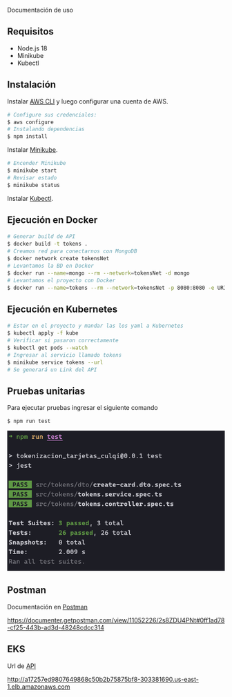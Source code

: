 Documentación de uso

## Requisitos

- Node.js 18
- Minikube
- Kubectl

## Instalación

Instalar [AWS CLI](https://aws.amazon.com/es/cli/) y luego configurar una cuenta de AWS.
```bash
# Configure sus credenciales:
$ aws configure
# Instalando dependencias
$ npm install
```

Instalar [Minikube](https://minikube.sigs.k8s.io/docs/start/).
```bash
# Encender Minikube
$ minikube start
# Revisar estado
$ minikube status
```

Instalar [Kubectl](https://kubernetes.io/docs/tasks/tools/).

## Ejecución en Docker
```bash
# Generar build de API
$ docker build -t tokens .
# Creamos red para conectarnos con MongoDB
$ docker network create tokensNet
# Levantamos la BD en Docker
$ docker run --name=mongo --rm --network=tokensNet -d mongo
# Levantamos el proyecto con Docker
$ docker run --name=tokens --rm --network=tokensNet -p 8080:8080 -e URI_DB='mongodb://mongo:27017/tokenizacion_culqi?authSource=admin' -e JWT_SECRET='123456' -e JET_EXPIRED='60s' -d tokens
```

## Ejecución en Kubernetes
```bash
# Estar en el proyecto y mandar las los yaml a Kubernetes
$ kubectl apply -f kube
# Verificar si pasaron correctamente
$ kubectl get pods --watch
# Ingresar al servicio llamado tokens
$ minikube service tokens --url
# Se generará un Link del API
```

## Pruebas unitarias
Para ejecutar pruebas ingresar el siguiente comando
```bash
$ npm run test
```
![My Image](capturas/tests.png)

## Postman

Documentación en [Postman](https://documenter.getpostman.com/view/11052226/2s8ZDU4PNt#0ff1ad78-cf25-443b-ad3d-48248cdcc314)

https://documenter.getpostman.com/view/11052226/2s8ZDU4PNt#0ff1ad78-cf25-443b-ad3d-48248cdcc314

## EKS

Url de [API](http://a17257ed9807649868c50b2b75875bf8-303381690.us-east-1.elb.amazonaws.com)

http://a17257ed9807649868c50b2b75875bf8-303381690.us-east-1.elb.amazonaws.com

